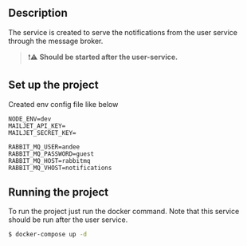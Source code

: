 ## Description

The service is created to serve the notifications from the user service through the message broker.
>   ❗⚠️  **Should be started after the user-service.**

## Set up the project 
Created env config file like below
```dotenv
NODE_ENV=dev
MAILJET_API_KEY=
MAILJET_SECRET_KEY=

RABBIT_MQ_USER=andee
RABBIT_MQ_PASSWORD=guest
RABBIT_MQ_HOST=rabbitmq
RABBIT_MQ_VHOST=notifications
```
## Running the project

To run the project just run the docker command. Note that this service should be run after the user service.

```bash
$ docker-compose up -d
```